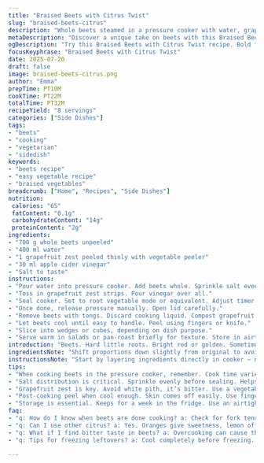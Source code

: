 ```yaml
---
title: "Braised Beets with Citrus Twist"
slug: "braised-beets-citrus"
description: "Whole beets steamed in a pressure cooker with water, grapefruit zest, and apple cider vinegar. Steamed until tender, peeled, sliced. Can be served warm or cold, cubed or quartered. Keeps well refrigerated up to one week. A fresh take using grapefruit instead of orange and swapping vinegar type."
metaDescription: "Discover a unique take on beets with this Braised Beets with Citrus Twist recipe. A flavorful addition to your meal prep."
ogDescription: "Try this Braised Beets with Citrus Twist recipe. Bold flavors from grapefruit zest elevate your everyday beets."
focusKeyphrase: "Braised Beets with Citrus Twist"
date: 2025-07-20
draft: false
image: braised-beets-citrus.png
author: "Emma"
prepTime: PT10M
cookTime: PT22M
totalTime: PT32M
recipeYield: "8 servings"
categories: ["Side Dishes"]
tags:
- "beets"
- "cooking"
- "vegetarian"
- "sidedish"
keywords:
- "beets recipe"
- "easy vegetable recipe"
- "braised vegetables"
breadcrumb: ["Home", "Recipes", "Side Dishes"]
nutrition: 
 calories: "65"
 fatContent: "0.1g"
 carbohydrateContent: "14g"
 proteinContent: "2g"
ingredients:
- "700 g whole beets unpeeled"
- "400 ml water"
- "1 grapefruit zest peeled thinly with vegetable peeler"
- "30 ml apple cider vinegar"
- "Salt to taste"
instructions:
- "Pour water into pressure cooker. Add beets whole. Sprinkle salt evenly over beets."
- "Toss in grapefruit zest strips. Pour vinegar over all."
- "Seal cooker. Set to root vegetable mode or equivalent. Adjust timer to 20 minutes if medium beets, 27 if large."
- "Once done, release pressure manually. Open lid carefully."
- "Remove beets with tongs. Discard cooking liquid. Compost grapefruit zest."
- "Let beets cool until easy to handle. Peel using fingers or knife."
- "Slice into wedges or cubes, depending on dish purpose."
- "Serve warm in salads or pan-roast briefly for texture. Store in airtight container refrigerated for up to 7 days."
introduction: "Beets. Hard little roots. Bright red or golden. Sometimes overlooked. But cooked right – more than side salad filler. Pressure cooker cuts down time. Steaming keeps earthiness intact. Citrus peel injects zing, grapefruit instead of usual orange. Acid balance changes, deeper fruitiness, less standard sweet. Vinegar sharpens flavor, switching from wine vinegar to apple cider adds subtle fruity note. No peeling before cooking. Saves effort and locks in moisture. Peel after, easier when warm. Cubed or quartered – salad ready or pan-fried crisp edges. Holds well in fridge. Week-long companion for weekday lunches or dinner starters."
ingredientsNote: "Shift proportions down slightly from original to avoid steam overload, 700 grams instead of kilogram. Water reduced to 400 ml for tighter pressure environment. Grapefruit zest picks up bitter and sweet notes, more complex than orange, keeps in line with bright citrus profile. Vinegar swap to apple cider creates gentle tangy acidity, milder than wine vinegar but still pronounced. Salt added as seasoning to release flavors during steam, but quantity adaptable. No spices added here for pure veg vibe, but smoked paprika or garlic powder can complement if preferred. Zest best taken with vegetable peeler to avoid white pith bitterness."
instructionsNote: "Start by layering ingredients directly in cooker – no pre-soaking or peel stripping. Salt dispersed for consistent penetration during cooking. Grapefruit zest placed loosely for aroma diffusion rather than infusion. Cooking times adjusted upward by about 5% to accommodate varied beet sizes. Manual depressurization preferred for safety and control. Discard cooking liquor to avoid bitterness and excessive moisture in final dish. Compost zest to reduce waste. Peeling after cooking essential to ease removal – skin loosens naturally. Cut shapes flexible for serving: thin wedges retain shape in salads, cubes cook nicely if tossed in pan. Storage in airtight container recommended to maintain texture and prevent odor mingling in fridge."
tips:
- "When cooking beets in the pressure cooker, remember. Cook time varies based on beet size. Medium beets need 20 minutes. Large ones require at least 27. Essential for doneness."
- "Salt distribution is critical. Sprinkle evenly before sealing. Helps draw moisture from beets. Enhances natural sweetness. Too much can overpower flavors, adjust according to taste."
- "Grapefruit zest is key. Avoid white pith, it’s bitter. Use a vegetable peeler for best results. It’s all about that bright citrus pop. Elevates taste, adds complexity to the dish."
- "Post-cooking peel when cool enough. Skin comes off easily. Use fingers or knife. This method saves time, effort. No pre-peeling means better moisture retention during pressure cooking."
- "Storage is essential. Keeps for a week in the fridge. Use an airtight container to maintain texture. Combine cubes in salads, or pan-fry for warm dishes. Versatile use."
faq:
- "q: How do I know when beets are done cooking? a: Check for fork tenderness. If fork slides easily it’s ready. Size matters. When unsure, go longer for larger beets."
- "q: Can I use other citrus? a: Yes. Oranges give sweetness, lemon offers tang. Adjust vinegar to balance flavors. Experimentation can lead to new favorites."
- "q: What if I find bitter taste in beets? a: Overcooking can cause that. Salt too much during cooking can alter flavor too. Choose fresh beets. Use composted grapefruit zest."
- "q: Tips for freezing leftovers? a: Cool completely before freezing. Cut into cubes or slices. Freeze in portions. Store in bags. Good for easy meals later, but texture may change."

---
```

